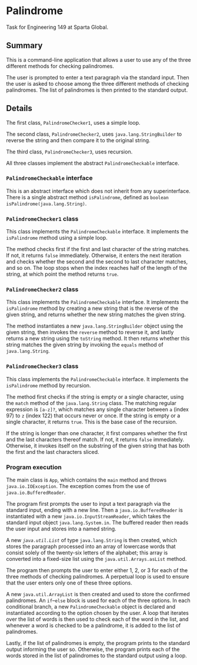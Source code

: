 # Palindrome

Task for Engineering 149 at Sparta Global.

## Summary

This is a command-line application that allows a user to use any of the three
different methods for checking palindromes.

The user is prompted to enter a text paragraph via the standard input. Then the
user is asked to choose among the three different methods of checking
palindromes. The list of palindromes is then printed to the standard output.

## Details

The first class, `PalindromeChecker1`, uses a simple loop.

The second class, `PalindromeChecker2`, uses `java.lang.StringBuilder` to
reverse the string and then compare it to the original string.

The third class, `PalindromeChecker3`, uses recursion.

All three classes implement the abstract `PalindromeCheckable` interface.

### `PalindromeCheckable` interface

This is an abstract interface which does not inherit from any superinterface.
There is a single abstract method `isPalindrome`, defined as
`boolean isPalindrome(java.lang.String)`.

### `PalindromeChecker1` class

This class implements the `PalindromeCheckable` interface. It implements the
`isPalindrome` method using a simple loop.

The method checks first if the first and last character of the string matches.
If not, it returns `false` immediately. Otherwise, it enters the next iteration
and checks whether the second and the second to last character matches, and so
on. The loop stops when the index reaches half of the length of the string, at
which point the method returns `true`.

### `PalindromeChecker2` class

This class implements the `PalindromeCheckable` interface. It implements the
`isPalindrome` method by creating a new string that is the reverse of the given
string, and returns whether the new string matches the given string.

The method instantiates a new `java.lang.StringBuilder` object using the given
string, then invokes the `reverse` method to reverse it, and lastly returns a
new string using the `toString` method. It then returns whether this string
matches the given string by invoking the `equals` method of `java.lang.String`.

### `PalindromeChecker3` class

This class implements the `PalindromeCheckable` interface. It implements the
`isPalindrome` method by recursion.

The method first checks if the string is empty or a single character, using the
`match` method of the `java.lang.String` class. The matching regular expression
is `[a-z]?`, which matches any single character between `a` (index 97) to `z`
(index 122) that occurs never or once. If the string is empty or a single
character, it returns `true`. This is the base case of the recursion.

If the string is longer than one character, it first compares whether the first
and the last characters thereof match. If not, it returns `false` immediately.
Otherwise, it invokes itself on the substring of the given string that has both
the first and the last characters sliced.

### Program execution

The main class is `App`, which contains the `main` method and throws
`java.io.IOException`. The exception comes from the use of
`java.io.BufferedReader`.

The program first prompts the user to input a text paragraph via the standard
input, ending with a new line. Then a `java.io.BufferedReader` is instantiated
with a new `java.io.InputStreamReader`, which takes the standard input object
`java.lang.System.in`. The buffered reader then reads the user input and stores
into a named string.

A new *`java.util.List`* of type `java.lang.String` is then created, which
stores the paragraph processed into an array of lowercase words that consist
solely of the twenty-six letters of the alphabet; this array is converted into a
fixed-size list using the `java.util.Arrays.asList` method.

The program then prompts the user to enter either 1, 2, or 3 for each of the
three methods of checking palindromes. A perpetual loop is used to ensure that
the user enters only one of these three options.

A new `java.util.ArrayList` is then created and used to store the confirmed
palindromes. An `if`–`else` block is used for each of the three options. In each
conditional branch, a new `PalindromeCheckable` object is declared and
instantiated according to the option chosen by the user. A loop that iterates
over the list of words is then used to check each of the word in the list, and
whenever a word is checked to be a palindrome, it is added to the list of
palindromes.

Lastly, if the list of palindromes is empty, the program prints to the standard
output informing the user so. Otherwise, the program prints each of the words
stored in the list of palindromes to the standard output using a loop.